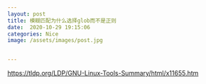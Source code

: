 ```yaml
---
layout: post
title: 模糊匹配为什么选择glob而不是正则
date:  2020-10-29 19:15:06
categories: Nice
image: /assets/images/post.jpg


---
```


 

 

https://tldp.org/LDP/GNU-Linux-Tools-Summary/html/x11655.htm